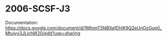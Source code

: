 # 2006-SCSF-J3
Documentation: https://docs.google.com/document/d/1MInmT5NBXafDhlK9Q2eUnOzGup0_Mtuiyy3JLjchW20/edit?usp=sharing
